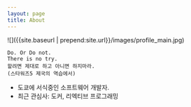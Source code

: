 ```yaml
---
layout: page 
title: About
---
```


![]({{site.baseurl | prepend:site.url}}/images/profile_main.jpg)
```Text
Do. Or Do not.
There is no try.
할려면 제대로 하고 아니면 하지마라.
(스타워즈5 제국의 역습에서)
```
- 도쿄에 서식중인 소프트웨어 개발자.
- 최근 관심사: 도커, 리엑티브 프로그래밍